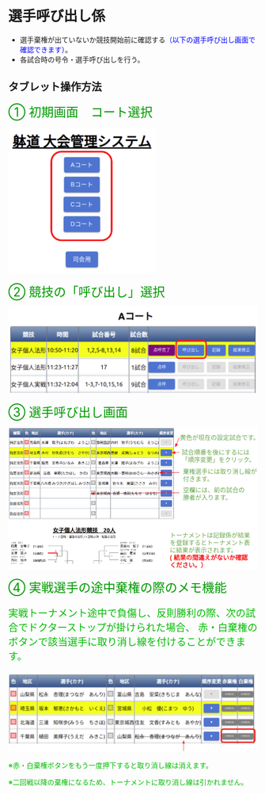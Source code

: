 # 選手呼び出し係

- 選手棄権が出ていないか競技開始前に確認する<span style="color:blue">（以下の選手呼び出し画面で確認できます）</span>。
- 各試合時の号令・選手呼び出しを行う。

## タブレット操作方法

<div style="color:#009900; font-size:25px">① 初期画面　コート選択</div>
<p><img src="../images/admin_initial_page.png" width="300" /></p>

<div style="color:#009900; font-size:25px">② 競技の「呼び出し」選択</div>
<p><img src="../images/block_view_for_call_players.png" width="900" /></p>

<div style="color:#009900; font-size:25px">③ 選手呼び出し画面</div>
<p><img src="../images/call_players_view.png" width="1000" /></p>


<div style="color:#009900; font-size:25px">④ 実戦選手の途中棄権の際のメモ機能
<p style="color: #00BB00; font-size: 20px">
実戦トーナメント途中で負傷し、反則勝利の際、次の試合でドクターストップが掛けられた場合、
赤・白棄権のボタンで該当選手に取り消し線を付けることができます。
</p>
</div>

<p><img src="../images/call_players_strikethrough.png" width="900" /></p>

<p style="color: #00BB00">※赤・白棄権ボタンをもう一度押下すると取り消し線は消えます。</p>
<p style="color: #00BB00">※二回戦以降の棄権になるため、トーナメントに取り消し線は引かれません。</p>
